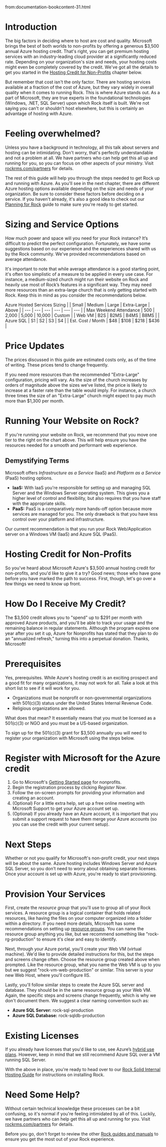 # 
from:documentation-bookcontent-31.html

[](#introduction)Introduction
=============================

The big factors in deciding where to host are cost and quality. Microsoft brings the best of both worlds to non-profits by offering a generous $3,500 annual Azure hosting credit. That's right, you can get premium hosting services with an industry-leading cloud provider at a significantly reduced rate. Depending on your organization's size and needs, your hosting costs might even be completely covered by the credit. We've got all the details to get you started in the [Hosting Credit for Non-Profits](#hosting-credit-for-non-profits) chapter below.

But remember that cost isn't the only factor. There are hosting services available at a fraction of the cost of Azure, but they vary widely in overall quality when it comes to running Rock. This is where Azure stands out. As a part of Microsoft, they are true experts in the foundational technologies (Windows, .NET, SQL Server) upon which Rock itself is built. We're not saying you can't or shouldn't host elsewhere, but this is certainly an advantage of hosting with Azure.

Feeling overwhelmed?
====================

Unless you have a background in technology, all this talk about servers and hosting can be intimidating. Don't worry, that's perfectly understandable and not a problem at all. We have partners who can help get this all up and running for you, so you can focus on other aspects of your ministry. Visit [rockrms.com/partners](https://rockrms.com/partners) for details.

The rest of this guide will help you through the steps needed to get Rock up and running with Azure. As you'll see in the next chapter, there are different Azure hosting options available depending on the size and needs of your organization. Be sure to consider these factors before deciding on a service. If you haven't already, it's also a good idea to check out our [Planning for Rock](https://community.rockrms.com/documentation/bookcontent/2/) guide to make sure you're ready to get started.

[](#sizingandserviceoptions)Sizing and Service Options
======================================================

How much power and space will you need for your Rock instance? It’s difficult to predict the perfect configuration. Fortunately, we have some suggestions based on our experience and the experiences shared with us by the Rock community. We've provided recommendations based on average attendance.

It's important to note that while average attendance is a good starting point, it's often too simplistic of a measure to be applied in every use case. For instance, a medium-sized church might run their website on Rock and heavily use most of Rock’s features in a significant way. They may need more resources than an extra-large church that is only getting started with Rock. Keep this in mind as you consider the recommendations below.

Azure Hosted Services Sizing
|  | Small | Medium | Large | Extra-Large | Above |
| --- | --- | --- | --- | --- | --- |
| Max Weekend Attendance | 500 | 2,000 | 5,000 | 10,000 | Custom |
| Web VM | B2S | B2MS | B4MS | B8MS |
| Azure SQL | S1 | S2 | S3 | S4 |
| Est. Cost / Month | $48 | $108 | $218 | $436 |

Price Updates
=============

The prices discussed in this guide are estimated costs only, as of the time of writing. These prices tend to change frequently.

If you need more resources than the recommended "Extra-Large" configuration, pricing will vary. As the size of the church increases by orders of magnitude above the sizes we've listed, the price is likely to increase at a faster rate than the table would imply. For instance, a church three times the size of an "Extra-Large" church might expect to pay much more than $1,300 per month.

Running Your Website on Rock?
=============================

If you're running your website on Rock, we recommend that you move one tier to the right on the chart above. This will help ensure you have the resources needed for a smooth and performant web experience.

Demystifying Terms
------------------

Microsoft offers _Infrastructure as a Service_ (IaaS) and _Platform as a Service_ (PaaS) hosting options.

*   **IaaS:** With IaaS you're responsible for setting up and managing SQL Server and the Windows Server operating system. This gives you a higher level of control and flexibility, but also requires that you have staff with the appropriate skills.
*   **PaaS:** PaaS is a comparatively more hands-off option because more services are managed for you. The only drawback is that you have less control over your platform and infrastructure.

Our current recommendation is that you run your Rock Web/Application server on a Windows VM (IaaS) and Azure SQL (PaaS).

[](#hostingcreditfornonprofits)Hosting Credit for Non-Profits
=============================================================

So you've heard about Microsoft Azure's $3,500 annual hosting credit for non-profits, and you'd like to give it a try? Good news; those who have gone before you have marked the path to success. First, though, let's go over a few things we need to know up front.

How Do I Receive My Credit?
===========================

The $3,500 credit allows you to "spend" up to $291 per month with approved Azure products, and you'll be able to track your usage and the remaining balance in regular statements. Although the program expires one year after you set it up, Azure for Nonprofits has stated that they plan to do an "annualized refresh," turning this into a perpetual donation. Thanks, Microsoft!

[](#prerequisites)Prerequisites
===============================

Yes, prerequisites. While Azure's hosting credit is an exciting prospect and a good fit for many organizations, it may not work for all. Take a look at this short list to see if it will work for you.

*   Organizations must be nonprofit or non-governmental organizations with 501(c)(3) status under the United States Internal Revenue Code.
*   Religious organizations are allowed.

What does that mean? It essentially means that you must be licensed as a 501(c)(3) or NGO and you must be a US-based organization.

To sign up for the 501(c)(3) grant for $3,500 annually you will need to register your organization with Microsoft using the steps below.

[](#registerwithmicrosoftfortheazurecredit)Register with Microsoft for the Azure credit
=======================================================================================

1.  Go to Microsoft's [Getting Started page](https://nonprofit.microsoft.com/en-us/getting-started) for nonprofits.
2.  Begin the registration process by clicking _Register Now_.
3.  Follow the on-screen prompts for providing your information and creating an account.
4.  (Optional) For a little extra help, set up a free online meeting with Microsoft Support to get your Azure account set up.
5.  (Optional) If you already have an Azure account, it is important that you submit a support request to have them merge your Azure accounts (so you can use the credit with your current setup).

[](#nextsteps)Next Steps
========================

Whether or not you qualify for Microsoft's non-profit credit, your next steps will be about the same. Azure hosting includes Windows Server and Azure SQL Server, so you don’t need to worry about obtaining separate licenses. Once your account is set up with Azure, you're ready to start provisioning.

[](#provisionyourservices)Provision Your Services
=================================================

First, create the _resource group_ that you'll use to group all of your Rock services. A resource group is a logical container that holds related resources, like having the files on your computer organized into a folder within a directory. If you need more details, Microsoft has some recommendations on setting up [resource groups](https://docs.microsoft.com/en-us/azure/azure-resource-manager/management/overview#resource-groups). You can name the resource group anything you like, but we recommend something like "rock-rg-production" to ensure it's clear and easy to identify.

Next, through your Azure portal, you'll create your Web VM (virtual machine). We'd like to provide detailed instructions for this, but the steps and screens change often. Choose the resource group created above when prompted. Like the resource group, what you name the Web VM is up to you but we suggest "rock-vm-web-production" or similar. This server is your new Web Host, where you'll configure IIS.

Lastly, you'll follow similar steps to create the Azure SQL server and database. They should be in the same resource group as your Web VM. Again, the specific steps and screens change frequently, which is why we don't document them. We suggest a clear naming convention such as:

*   **Azure SQL Server:** rock-sql-production
*   **Azure SQL Database:** rock-sqldb-production

Existing Licenses
=================

If you already have licenses that you'd like to use, see Azure’s [hybrid use plans](https://azure.microsoft.com/en-us/pricing/hybrid-benefit/). However, keep in mind that we still recommend Azure SQL over a VM running SQL Server.

With the above in place, you're ready to head over to our [Rock Solid Internal Hosting Guide](http://community.rockrms.com/documentation/bookcontent/1/) for instructions on installing Rock.

Need Some Help?
===============

Without certain technical knowledge these processes can be a bit confusing, so it's normal if you're feeling intimidated by all of this. Luckily, we have partners who can help get this all up and running for you. Visit [rockrms.com/partners](https://rockrms.com/partners) for details.

Before you go, don't forget to review the other [Rock guides and manuals](http://community.rockrms.com/documentation/) to ensure you get the most out of your Rock experience.